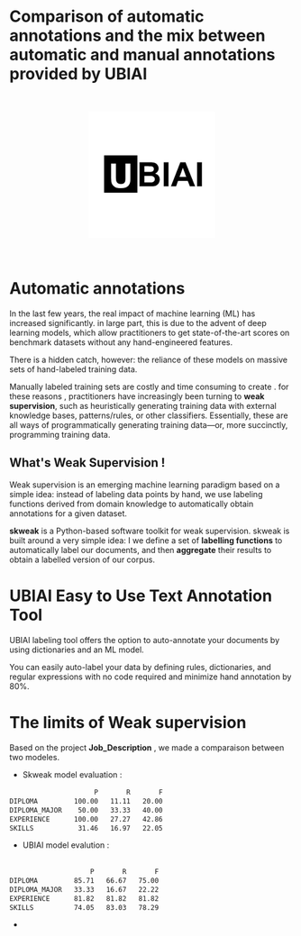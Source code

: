 # Comparison of automatic annotations and the mix between automatic and manual annotations provided by UBIAI

<br>
<p align="center">
   <img alt="skweak logo" src="https://github.com/taghouti-ghofrane/skweak-Weak-supervision-for-NLP/blob/main/data/logo.png"/>
</p><br>

# Automatic annotations
In the last few years, the real impact of machine learning (ML) has increased significantly.
in large part, this is due to the advent of deep learning models, which allow practitioners to get state-of-the-art scores on benchmark datasets without any hand-engineered features.

There is a hidden catch, however: the reliance of these models on massive sets of hand-labeled training data.

Manually labeled training sets are costly and time consuming to create .
for these reasons , practitioners have increasingly been turning to **weak supervision**, such as heuristically generating training data with external knowledge bases, patterns/rules, or other classifiers. Essentially, these are all ways of programmatically generating training data—or, more succinctly, programming training data.

## What's Weak Supervision !

Weak supervision is an emerging machine learning paradigm based on a simple idea: instead of labeling data points by hand, we use labeling functions derived from domain knowledge to automatically obtain annotations for a given dataset.

**skweak**  is a Python-based software toolkit for weak supervision. skweak is built around a very simple idea: I we define a set of **labelling functions** to automatically label our documents, and then **aggregate** their results to obtain a labelled version of our corpus.

# UBIAI Easy to Use Text Annotation Tool

UBIAI labeling tool offers the option to auto-annotate your documents by using dictionaries and an ML model.

You can easily auto-label your data by defining rules, dictionaries, and regular expressions with no code required and minimize hand annotation by 80%.

# The limits of Weak supervision

Based on the project **Job_Description** , we made a comparaison between two modeles.

* Skweak model evaluation :

```
                     P       R       F
DIPLOMA         100.00   11.11   20.00
DIPLOMA_MAJOR    50.00   33.33   40.00
EXPERIENCE      100.00   27.27   42.86
SKILLS           31.46   16.97   22.05

```

* UBIAI model evalution :

```

                    P       R       F
DIPLOMA         85.71   66.67   75.00
DIPLOMA_MAJOR   33.33   16.67   22.22
EXPERIENCE      81.82   81.82   81.82
SKILLS          74.05   83.03   78.29
```

*